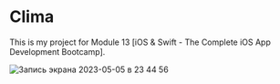 # Clima

This is my project for Module 13 [iOS & Swift - The Complete iOS App Development Bootcamp].

![Запись экрана 2023-05-05 в 23 44 56](https://user-images.githubusercontent.com/94724654/236566015-dccbcb1c-3e1d-46a1-b0bc-f355ef7a1bb6.gif)
